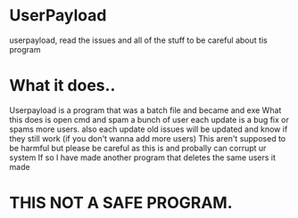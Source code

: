 # UserPayload
userpayload, read the issues and all of the stuff to be careful about tis program
# What it does..
Userpayload is a program that was a batch file and became and exe
What this does is open cmd and spam a bunch of user
each update is a bug fix or spams more users.
also each update old issues will be updated and know if they still work
(if you don't wanna add more users)
This aren't supposed to be harmful but please be careful as this is and probally can corrupt ur system
If so I have made another program that deletes the same users it made
# THIS NOT A SAFE PROGRAM.
